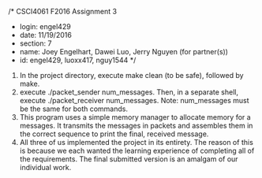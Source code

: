 /* CSCI4061 F2016 Assignment 3
* login: engel429
* date: 11/19/2016
* section: 7
* name: Joey Engelhart, Dawei Luo, Jerry Nguyen (for partner(s))
* id: engel429, luoxx417, nguy1544 */

1. In the project directory, execute make clean (to be safe), followed by make.
2. execute ./packet_sender num_messages. Then, in a separate shell, execute ./packet_receiver num_messages.
   Note: num_messages must be the same for both commands.
3. This program uses a simple memory manager to allocate memory for a messages. It transmits the messages in packets and assembles them in the correct sequence to print the final, received message.
4. All three of us implemented the project in its entirety. The reason of this is because we each wanted the learning experience of completing all of the requirements. The final submitted version is an amalgam of our individual work. 
